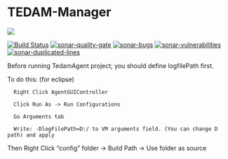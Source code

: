 # TEDAM-Manager
<a href="http://www.logo.com.tr"><img src="https://www.logo.com.tr/img/logo.png"/></a>

[![Build Status](https://travis-ci.com/logobs/tedam-agent.svg?branch=master)](https://travis-ci.com/logobs/tedam-agent)
[![sonar-quality-gate][sonar-quality-gate]][sonar-url] [![sonar-bugs][sonar-bugs]][sonar-url] [![sonar-vulnerabilities][sonar-vulnerabilities]][sonar-url] [![sonar-duplicated-lines][sonar-dublicated-lines]][sonar-url]

[sonar-url]: https://sonarcloud.io/dashboard?id=com.lbs.tedam%3ATEDAMAgent
[sonar-quality-gate]: https://sonarcloud.io/api/project_badges/measure?project=com.lbs.tedam%3ATEDAMAgent&metric=alert_status
[sonar-bugs]: https://sonarcloud.io/api/project_badges/measure?project=com.lbs.tedam%3ATEDAMAgent&metric=bugs
[sonar-vulnerabilities]: https://sonarcloud.io/api/project_badges/measure?project=com.lbs.tedam%3ATEDAMAgent&metric=vulnerabilities
[sonar-dublicated-lines]: https://sonarcloud.io/api/project_badges/measure?project=com.lbs.tedam%3ATEDAMAgent&metric=duplicated_lines_density

Before running TedamAgent project; you should define logfilePath first. 

To do this: (for eclipse)
	  
	  Right Click AgentGUIController
	  
	  Click Run As -> Run Configurations
	  
	  Go Arguments tab
	  
	  Write: -DlogFilePath=D:/ to VM arguments field. (You can change D path) and apply

Then Right Click “config” folder -> Build Path -> Use folder as source
